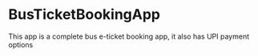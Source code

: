 # BusTicketBookingApp
This app is a complete bus e-ticket booking app, it also has UPI payment options
